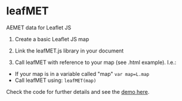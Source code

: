 # leafMET
AEMET data for Leaflet JS

1. Create a basic Leaflet JS map

2. Link the leafMET.js library in your document

3. Call leafMET with reference to your map (see .html example). I.e.:
  - If your map is in a variable called "map"
  `var map=L.map`
  - Call leafMET using:
  `leafMET(map)`
  
  Check the code for further details and see the [demo here](https://theroamingworkshop.cloud/leafMET).
